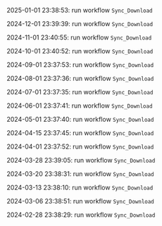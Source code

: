 2025-01-01 23:38:53: run workflow `Sync_Download` 

2024-12-01 23:39:39: run workflow `Sync_Download` 

2024-11-01 23:40:55: run workflow `Sync_Download` 

2024-10-01 23:40:52: run workflow `Sync_Download` 

2024-09-01 23:37:53: run workflow `Sync_Download` 

2024-08-01 23:37:36: run workflow `Sync_Download` 

2024-07-01 23:37:35: run workflow `Sync_Download` 

2024-06-01 23:37:41: run workflow `Sync_Download` 

2024-05-01 23:37:40: run workflow `Sync_Download` 

2024-04-15 23:37:45: run workflow `Sync_Download` 

2024-04-01 23:37:52: run workflow `Sync_Download` 

2024-03-28 23:39:05: run workflow `Sync_Download` 

2024-03-20 23:38:31: run workflow `Sync_Download` 

2024-03-13 23:38:10: run workflow `Sync_Download` 

2024-03-06 23:38:51: run workflow `Sync_Download` 

2024-02-28 23:38:29: run workflow `Sync_Download` 


